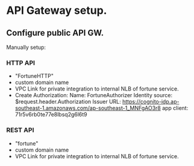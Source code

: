# API Gateway setup.

## Configure public API GW.

Manually setup:
### HTTP API 
* "FortuneHTTP"
* custom domain name
* VPC Link for private integration to internal NLB of fortune service.
* Create Authorization:
    Name: FortuneAuthorizer
    Identity source: $request.header.Authorization
    Issuer URL: https://cognito-idp.ap-southeast-1.amazonaws.com/ap-southeast-1_MNFgAO3r8
    app client: 71r5v6rb0te77e8lbsq2g6l6t9

### REST API 
* "fortune"
* custom domain name
* VPC Link for private integration to internal NLB of fortune service.


